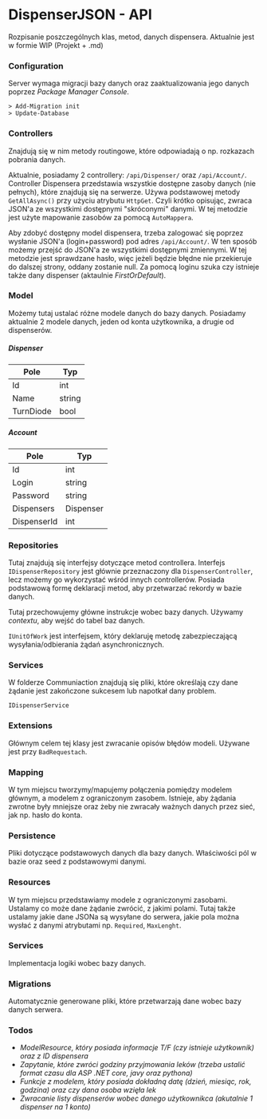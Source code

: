 # DispenserJSON - API

Rozpisanie poszczególnych klas, metod, danych dispensera. Aktualnie jest w formie WIP (Projekt + .md)

### Configuration

Server wymaga migracji bazy danych oraz zaaktualizowania jego danych poprzez *Package Manager Console*.
```
> Add-Migration init
> Update-Database
```

### Controllers

Znajdują się w nim metody routingowe, które odpowiadają o np. rozkazach pobrania danych. 

Aktualnie, posiadamy 2 controllery: `/api/Dispenser/` oraz `/api/Account/`. Controller Dispensera przedstawia wszystkie dostępne zasoby danych (nie pełnych), które znajdują się na serwerze. Używa podstawowej metody `GetAllAsync()` przy użyciu atrybutu `HttpGet`. Czyli krótko opisując, zwraca JSON'a ze wszystkimi dostępnymi "skróconymi" danymi. W tej metodzie jest użyte mapowanie zasobów za pomocą `AutoMappera`.

Aby zdobyć dostępny model dispensera, trzeba zalogować się poprzez wysłanie JSON'a (login+password) pod adres `/api/Account/`. W ten sposób możemy przejść do JSON'a ze wszystkimi dostępnymi zmiennymi. W tej metodzie jest sprawdzane hasło, więc jeżeli będzie błędne nie przekieruje do dalszej strony, oddany zostanie null. Za pomocą loginu szuka czy istnieje także dany dispenser (aktaulnie *FirstOrDefault*).

### Model

Możemy tutaj ustalać różne modele danych do bazy danych. Posiadamy aktualnie 2 modele danych, jeden od konta użytkownika, a drugie od dispenserów.

##### Dispenser

| Pole | Typ |
| ---- | --- |
| Id | int |
| Name | string |
| TurnDiode | bool |

##### Account

| Pole | Typ |
| ---- | --- |
| Id | int |
| Login | string |
| Password | string |
| Dispensers | Dispenser |
| DispenserId | int |

### Repositories

Tutaj znajdują się interfejsy dotyczące metod controllera. Interfejs `IDispenserRepository` jest głównie przeznaczony dla `DispenserController`, lecz możemy go wykorzystać wśród innych controllerów. Posiada podstawową formę deklaracji metod, aby przetwarzać rekordy w bazie danych.

Tutaj przechowujemy główne instrukcje wobec bazy danych. Używamy *contextu*, aby wejść do tabel baz danych.

`IUnitOfWork` jest interfejsem, który deklaruję metodę zabezpieczającą wysyłania/odbierania żądań asynchronicznych.

### Services

W folderze Communiaction znajdują się pliki, które określają czy dane żądanie jest zakończone sukcesem lub napotkał dany problem.

`IDispenserService`

### Extensions

Głównym celem tej klasy jest zwracanie opisów błędów modeli. Używane jest przy `BadRequestach`.

### Mapping

W tym miejscu tworzymy/mapujemy połączenia pomiędzy modelem głównym, a modelem z ograniczonym zasobem. Istnieje, aby żądania zwrotne były mniejsze oraz żeby nie zwracały ważnych danych przez sieć, jak np. hasło do konta.

### Persistence

Pliki dotyczące podstawowych danych dla bazy danych. Właściwości pól w bazie oraz seed z podstawowymi danymi.

### Resources

W tym miejscu przedstawiamy modele z ograniczonymi zasobami. Ustalamy co może dane żądanie zwrócić, z jakimi polami. Tutaj także ustalamy jakie dane JSONa są wysyłane do serwera, jakie pola można wysłać z danymi atrybutami np. `Required`, `MaxLenght`.

### Services 

Implementacja logiki wobec bazy danych.

### Migrations

Automatycznie generowane pliki, które przetwarzają dane wobec bazy danych serwera.

### Todos

 - *ModelResource, który posiada informacje T/F (czy istnieje użytkownik) oraz z ID dispensera*
 - *Zapytanie, które zwróci godziny przyjmowania leków (trzeba ustalić format czasu dla ASP .NET core, javy oraz pythona)*
 - *Funkcje z modelem, który posiada dokładną datę (dzień, miesiąc, rok, godzina) oraz czy dana osoba wzięła lek*
 - *Zwracanie listy dispenserów wobec danego użytkownikca (akutalnie 1 dispenser na 1 konto)*